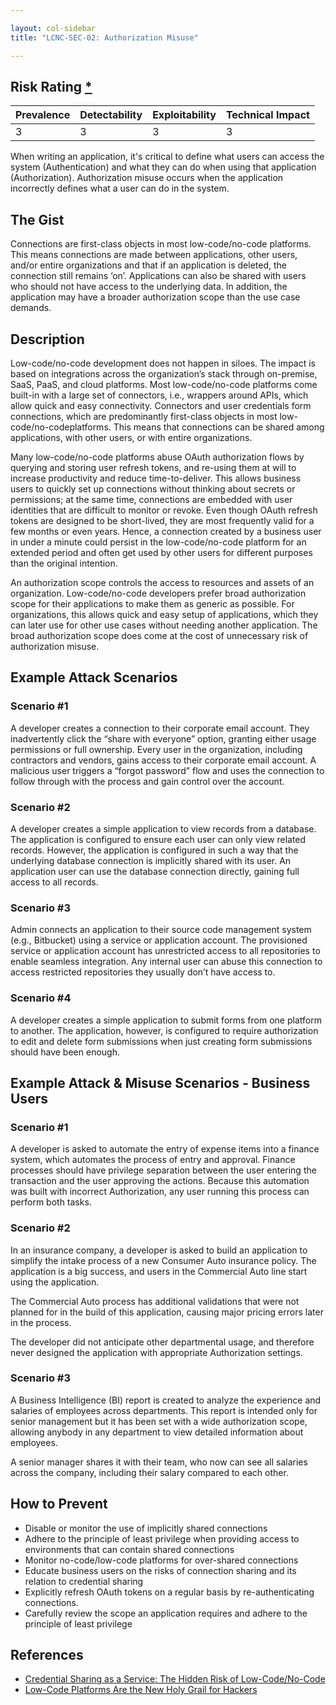 ```yaml
---

layout: col-sidebar
title: "LCNC-SEC-02: Authorization Misuse"

---
```


## Risk Rating [*](https://owasp.org/www-project-top-ten/2017/Note_About_Risks)

| Prevalence | Detectability | Exploitability | Technical Impact |
| --- | --- | --- | --- |
| 3 | 3 | 3 | 3 |

When writing an application, it's critical to define what users can access the system (Authentication) and what they can do when using that application (Authorization).  Authorization misuse occurs when the application incorrectly defines what a user can do in the system. 

## The Gist

Connections are first-class objects in most low-code/no-code platforms. 
This means connections are made between applications, other users, and/or entire organizations and that if an application is deleted, the connection still remains ‘on’. 
Applications can also be shared with users who should not have access to the underlying data. 
In addition, the application may have a broader authorization scope than the use case demands.

## Description

Low-code/no-code development does not happen in siloes. 
The impact is based on integrations across the organization’s stack through on-premise, SaaS, PaaS, and cloud platforms. 
Most low-code/no-code platforms come built-in with a large set of connectors, i.e., wrappers around APIs, which allow quick and easy connectivity.
Connectors and user credentials form connections, which are predominantly first-class objects in most low-code/no-codeplatforms. 
This means that connections can be shared among applications, with other users, or with entire organizations.

Many low-code/no-code platforms abuse OAuth authorization flows by querying and storing user refresh tokens, and re-using them at will to increase productivity and reduce time-to-deliver. 
This allows business users to quickly set up connections without thinking about secrets or permissions; at the same time, connections are embedded with user identities that are difficult to monitor or revoke. 
Even though OAuth refresh tokens are designed to be short-lived, they are most frequently valid for a few months or even years. 
Hence, a connection created by a business user in under a minute could persist in the low-code/no-code platform for an extended period and often get used by other users for different purposes than the original intention.

An authorization scope controls the access to resources and assets of an organization. 
Low-code/no-code developers prefer broad authorization scope for their applications to make them as generic as possible. 
For organizations, this allows quick and easy setup of applications, which they can later use for other use cases without needing another application. 
The broad authorization scope does come at the cost of unnecessary risk of authorization misuse.

## Example Attack Scenarios

### Scenario #1

A developer creates a connection to their corporate email account. 
They inadvertently click the “share with everyone” option, granting either usage permissions or full ownership. 
Every user in the organization, including contractors and vendors, gains access to their corporate email account. 
A malicious user triggers a “forgot password” flow and uses the connection to follow through with the process and gain control over the account.

### Scenario #2

A developer creates a simple application to view records from a database. 
The application is configured to ensure each user can only view related records. 
However, the application is configured in such a way that the underlying database connection is implicitly shared with its user. 
An application user can use the database connection directly, gaining full access to all records.

### Scenario #3

Admin connects an application to their source code management system (e.g., Bitbucket) using a service or application account. 
The provisioned service or application account has unrestricted access to all repositories to enable seamless integration. 
Any internal user can abuse this connection to access restricted repositories they usually don’t have access to.

### Scenario #4

A developer creates a simple application to submit forms from one platform to another. 
The application, however, is configured to require authorization to edit and delete form submissions when just creating form submissions should have been enough.

## Example Attack & Misuse Scenarios - Business Users

### Scenario #1

A developer is asked to automate the entry of expense items into a finance system, which automates the process of entry and approval. Finance processes should have privilege separation between the user entering the transaction and the user approving the actions. Because this automation was built with incorrect Authorization, any user running this process can perform both tasks.

### Scenario #2

In an insurance company, a developer is asked to build an application to simplify the intake process of a new Consumer Auto insurance policy.  The application is a big success, and users in the Commercial Auto line start using the application.   

The Commercial Auto process has additional validations that were not planned for in the build of this application, causing major pricing errors later in the process. 

The developer did not anticipate other departmental usage, and therefore never designed the application with appropriate Authorization settings. 

### Scenario #3

A Business Intelligence (BI) report is created to analyze the experience and salaries of employees across departments. This report is intended only for senior management but it has been set with a wide authorization scope, allowing anybody in any department to view detailed information about employees.

A senior manager shares it with their team, who now can see all salaries across the company, including their salary compared to each other.


## How to Prevent

- Disable or monitor the use of implicitly shared connections
- Adhere to the principle of least privilege when providing access to environments that can contain shared connections
- Monitor no-code/low-code platforms for over-shared connections
- Educate business users on the risks of connection sharing and its relation to credential sharing
- Explicitly refresh OAuth tokens on a regular basis by re-authenticating connections.
- Carefully review the scope an application requires and adhere to the principle of least privilege


## References

- [Credential Sharing as a Service: The Hidden Risk of Low-Code/No-Code](https://www.darkreading.com/dr-tech/credential-sharing-as-a-service-hidden-risk-of-low-code-no-code)
- [Low-Code Platforms Are the New Holy Grail for Hackers](https://www.zenity.io/blog/why-are-low-code-platforms-becoming-the-new-holy-grail-of-cyberattackers/)
